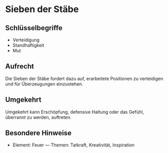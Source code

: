 # Sieben der Stäbe

## Schlüsselbegriffe
- Verteidigung
- Standhaftigkeit
- Mut

## Aufrecht
Die Sieben der Stäbe fordert dazu auf, erarbeitete Positionen zu verteidigen und für Überzeugungen einzustehen.

## Umgekehrt
Umgekehrt kann Erschöpfung, defensive Haltung oder das Gefühl, überrannt zu werden, auftreten.

## Besondere Hinweise
- Element: Feuer — Themen: Tatkraft, Kreativität, Inspiration
